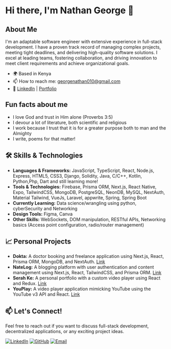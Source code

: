 # Hi there, I'm Nathan George 👋

## About Me

I'm an adaptable software engineer with extensive experience in full-stack development. I have a proven track record of managing complex projects, meeting tight deadlines, and delivering high-quality software solutions. I excel at leading teams, fostering collaboration, and driving innovation to meet client requirements and achieve organizational goals.

- 🌍 Based in Kenya
- 📫 How to reach me: [georgenathan010@gmail.com](mailto:georgenathan010@gmail.com)
- 🔗 [LinkedIn](https://www.linkedin.com/in/nathan-george-mi) | [Portfolio](https://nathami-porfolio.netlify.app)

 ## Fun facts about me
- I love God and trust in Him alone (Proverbs 3:5)
- I devour a lot of literature, both scientific and religious
- I work because I trust that it is for a greater purpose both to man and the Almighty
- I write, poems for that matter!

## 🛠 Skills & Technologies

- **Languages & Frameworks:** JavaScript, TypeScript, React, Node.js, Express, HTML5, CSS3, Django, Solidity, Java, C/C++, Kotlin, Python,Php, Dart and still learning more!
- **Tools & Technologies:** Firebase, Prisma ORM, Next.js, React Native, Expo, TailwindCSS, MongoDB, PostgreSQL, NeonDB, MySQL, NextAuth, Material Tailwind, VueJs, Laravel, appwrite, Spring, Spring Boot
- **Currently Learning:** Data science/wrangling using python, cyberSecurity and Networking
- **Design Tools:** Figma, Canva
- **Other Skills:** WebSockets, DOM manipulation, RESTful APIs, Networking basics (Access point configuration, radio/router management)

## 📈 Personal Projects

- **Dokta:** A doctor booking and freelance application using Next.js, React, Prisma ORM, MongoDB, and NextAuth. [Link](https://dokta.vercel.app)
- **NateLog:** A blogging platform with user authentication and content management using Next.js, React, TailwindCSS, and Prisma ORM. [Link](https://codsoft-ruddy-five.vercel.app)
- **Serah Ke:** A personal portfolio with a custom video player using React and Redux. [Link](https://serahkemusic.co.ke)
- **YouPlay:** A video player application mimicking YouTube using the YouTube v3 API and React. [Link](https://nathan-youtube-clone.vercel.app)

## 📫 Let's Connect!

Feel free to reach out if you want to discuss full-stack development, decentralized applications, or any exciting project ideas.

[![LinkedIn](https://img.shields.io/badge/LinkedIn-0077B5?style=for-the-badge&logo=linkedin&logoColor=white)](https://www.linkedin.com/in/nathan-george-mi)
[![GitHub](https://img.shields.io/badge/GitHub-181717?style=for-the-badge&logo=github&logoColor=white)](https://github.com/Nathami-n)
[![Email](https://img.shields.io/badge/Email-D14836?style=for-the-badge&logo=gmail&logoColor=white)](mailto:georgenathan010@gmail.com)

